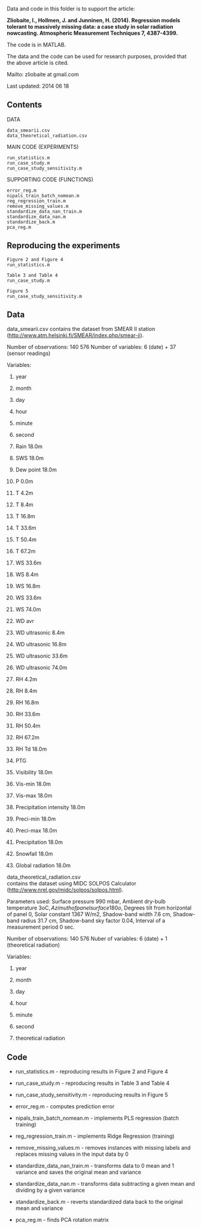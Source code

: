 Data and code in this folder is to support the article:

**Zliobaite, I., Hollmen, J. and Junninen, H. (2014). Regression models tolerant to massively missing data: a case study in solar radiation nowcasting. Atmospheric Measurement Techniques 7, 4387-4399.**

The code is in MATLAB. 

The data and the code can be used for research purposes, provided that the above article is cited.

Mailto: zliobaite at gmail.com

Last updated: 2014 06 18


## Contents ##

DATA

	data_smearii.csv
	data_theoretical_radiation.csv
	
MAIN CODE (EXPERIMENTS)

	run_statistics.m
	run_case_study.m
	run_case_study_sensitivity.m
	
SUPPORTING CODE (FUNCTIONS)

	error_reg.m
	nipals_train_batch_nomean.m
	reg_regression_train.m
	remove_missing_values.m
	standardize_data_nan_train.m
	standardize_data_nan.m
	standardize_back.m
	pca_reg.m


## Reproducing the experiments ##

	Figure 2 and Figure 4
	run_statistics.m

	Table 3 and Table 4
	run_case_study.m

	Figure 5
	run_case_study_sensitivity.m

## Data ##

data_smearii.csv 
contains the dataset from SMEAR II station (http://www.atm.helsinki.fi/SMEAR/index.php/smear-ii). 

Number of observations: 140 576
Number of variables: 6 (date) + 37 (sensor readings)

Variables:

1. year
2. month
3. day
4. hour
5. minute
6. second

7. Rain 18.0m
8. SWS 18.0m 
9. Dew point 18.0m 
10. P 0.0m 
11. T 4.2m 
12. T 8.4m 
13. T 16.8m 
14. T 33.6m 
15. T 50.4m 
16. T 67.2m 
17. WS 33.6m 
19. WS 8.4m 
20. WS 16.8m 
21. WS 33.6m 
22. WS 74.0m 
23. WD avr 
24. WD ultrasonic 8.4m 
25. WD ultrasonic 16.8m 
26. WD ultrasonic 33.6m 
27. WD ultrasonic 74.0m 
28. RH 4.2m 
29. RH 8.4m 
30. RH 16.8m 
31. RH 33.6m 
32. RH 50.4m 
33. RH 67.2m 
34. RH Td 18.0m 
35. PTG 
36. Visibility 18.0m 
37. Vis-min 18.0m 
38. Vis-max 18.0m 
39. Precipitation intensity 18.0m 
40. Preci-min 18.0m 
41. Preci-max 18.0m 
42. Precipitation 18.0m 
43. Snowfall 18.0m 
44. Global radiation 18.0m 


data_theoretical_radiation.csv 	
contains the dataset using MIDC SOLPOS
Calculator (http://www.nrel.gov/midc/solpos/solpos.html). 

Parameters used: Surface pressure 990 mbar, Ambient dry-bulb
temperature 3oC$, Azimuth of panel surface 180o$, Degrees tilt
from horizontal of panel 0, Solar constant 1367 W/m2, Shadow-band
width 7.6 cm, Shadow-band radius 31.7 cm, Shadow-band sky factor
0.04, Interval of a measurement period 0 sec.


Number of observations: 140 576
Nuber of variables: 6 (date) + 1 (theoretical radiation)

Variables:

1. year
2. month
3. day
4. hour
5. minute
6. second

7. theoretical radiation

## Code ##

* run_statistics.m - reproducing results in Figure 2 and Figure 4
* run_case_study.m - reproducing results in Table 3 and Table 4
* run_case_study_sensitivity.m - reproducing results in Figure 5


* error_reg.m - computes prediction error
* nipals_train_batch_nomean.m - implements PLS regression (batch training)
* reg_regression_train.m - implements Ridge Regression (training)
* remove_missing_values.m - removes instances with missing labels and replaces missing 		values in the input data by 0
* standardize_data_nan_train.m - transforms data to 0 mean and 1 variance and saves the 		original mean and variance
* standardize_data_nan.m - transforms data subtracting a given mean and dividing by a given 	variance 
* standardize_back.m - reverts standardized data back to the original mean and variance
* pca_reg.m - finds PCA rotation matrix